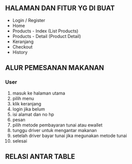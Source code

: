 <h2>HALAMAN DAN FITUR YG DI BUAT</h2>
<ul>
  <li>Login / Register</li>
  <li>Home</li>
  <li>Products - Index (List Products)</li>
  <li>Products - Detail (Product Detail)</li>
  <li>Keranjang</li>
  <li>Checkout</li>
  <li>History</li>
</ul>

<h2>ALUR PEMESANAN MAKANAN</h2>
<h3>User</h3>
<ol>
  <li>masuk ke halaman utama</li>
  <li>pilih menu</li>
  <li>klik keranjang</li>
  <li>login jika belum</li>
  <li>isi alamat dan no hp</li>
  <li>pesan</li>
  <li>pilih metode pembayaran tunai atau ewallet</li>
  <li>tunggu driver untuk mengantar makanan</li>
  <li>setelah driver bayar tunai jika megunakan metode tunai</li>
  <li>selesai</li>
</ol>
<h2>RELASI ANTAR TABLE</h2>

